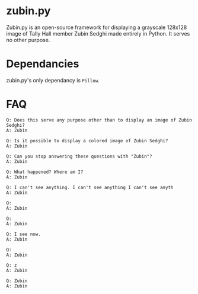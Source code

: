 # zubin.py
Zubin.py is an open-source framework for displaying a grayscale 128x128 image of Tally Hall member Zubin Sedghi made entirely in Python. It serves no other purpose.

# Dependancies
zubin.py's only dependancy is `Pillow`.

# FAQ
```
Q: Does this serve any purpose other than to display an image of Zubin Sedghi?
A: Zubin
```
```
Q: Is it possible to display a colored image of Zubin Sedghi?
A: Zubin
```
```
Q: Can you stop answering these questions with "Zubin"?
A: Zubin
```
```
Q: What happened? Where am I?
A: Zubin
```
```
Q: I can't see anything. I can't see anything I can't see anyth
A: Zubin
```
```
Q:
A: Zubin
```
```
Q: 
A: Zubin
```
```
Q: I see now.
A: Zubin
```
```
Q: 
A: Zubin
```
```
Q: z
A: Zubin
```
```
Q: Zubin
A: Zubin
```
